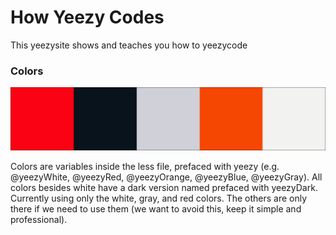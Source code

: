 # How Yeezy Codes

This yeezysite shows and teaches you how to yeezycode

### Colors

![Colors](/public/images/colors.png)

Colors are variables inside the less file, prefaced with yeezy (e.g. @yeezyWhite, @yeezyRed, @yeezyOrange, @yeezyBlue, @yeezyGray). All colors besides white have a dark version named prefaced with yeezyDark. Currently using only the white, gray, and red colors. The others are only there if we need to use them (we want to avoid this, keep it simple and professional).